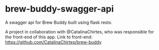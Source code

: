 # brew-buddy-swagger-api
A swagger api for Brew Buddy built using flask restx.

A project in collaboration with @CatalinaChirtes, who was responsible for the front-end of this app.
Link to front-end: https://github.com/CatalinaChirtes/brew-buddy
